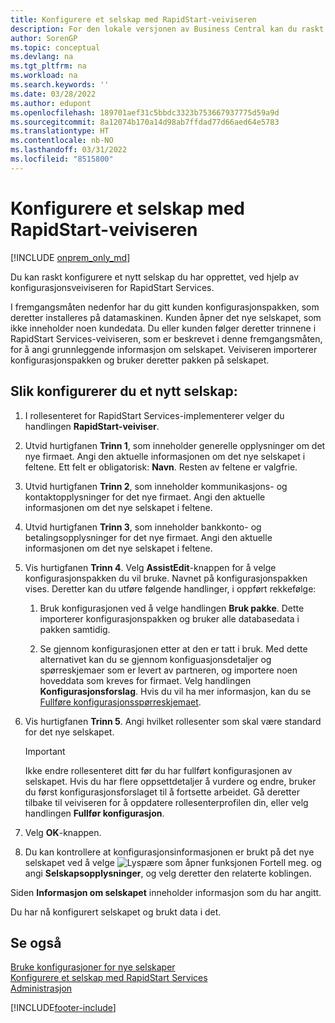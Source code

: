 ```yaml
---
title: Konfigurere et selskap med RapidStart-veiviseren
description: For den lokale versjonen av Business Central kan du raskt konfigurere et nytt selskap du har opprettet, ved hjelp av konfigurasjonsveiviseren for RapidStart Services.
author: SorenGP
ms.topic: conceptual
ms.devlang: na
ms.tgt_pltfrm: na
ms.workload: na
ms.search.keywords: ''
ms.date: 03/28/2022
ms.author: edupont
ms.openlocfilehash: 189701aef31c5bbdc3323b753667937775d59a9d
ms.sourcegitcommit: 8a12074b170a14d98ab7ffdad77d66aed64e5783
ms.translationtype: HT
ms.contentlocale: nb-NO
ms.lasthandoff: 03/31/2022
ms.locfileid: "8515800"
---
```

# <a name="configure-a-company-with-the-rapidstart-wizard"></a>Konfigurere et selskap med RapidStart-veiviseren

[!INCLUDE [onprem_only_md](includes/onprem_only_md.md)]

Du kan raskt konfigurere et nytt selskap du har opprettet, ved hjelp av konfigurasjonsveiviseren for RapidStart Services.

I fremgangsmåten nedenfor har du gitt kunden konfigurasjonspakken, som deretter installeres på datamaskinen. Kunden åpner det nye selskapet, som ikke inneholder noen kundedata. Du eller kunden følger deretter trinnene i RapidStart Services-veiviseren, som er beskrevet i denne fremgangsmåten, for å angi grunnleggende informasjon om selskapet. Veiviseren importerer konfigurasjonspakken og bruker deretter pakken på selskapet.  

## <a name="to-configure-a-new-company"></a>Slik konfigurerer du et nytt selskap:  
1. I rollesenteret for RapidStart Services-implementerer velger du handlingen **RapidStart-veiviser**.  
2. Utvid hurtigfanen **Trinn 1**, som inneholder generelle opplysninger om det nye firmaet. Angi den aktuelle informasjonen om det nye selskapet i feltene. Ett felt er obligatorisk: **Navn**. Resten av feltene er valgfrie.  
3. Utvid hurtigfanen **Trinn 2**, som inneholder kommunikasjons- og kontaktopplysninger for det nye firmaet. Angi den aktuelle informasjonen om det nye selskapet i feltene.
4. Utvid hurtigfanen **Trinn 3**, som inneholder bankkonto- og betalingsopplysninger for det nye firmaet. Angi den aktuelle informasjonen om det nye selskapet i feltene.  
5. Vis hurtigfanen **Trinn 4**. Velg **AssistEdit**-knappen for å velge konfigurasjonspakken du vil bruke. Navnet på konfigurasjonspakken vises. Deretter kan du utføre følgende handlinger, i oppført rekkefølge:  

    1. Bruk konfigurasjonen ved å velge handlingen **Bruk pakke**. Dette importerer konfigurasjonspakken og bruker alle databasedata i pakken samtidig.  

    2. Se gjennom konfigurasjonen etter at den er tatt i bruk. Med dette alternativet kan du se gjennom konfiguasjonsdetaljer og spørreskjemaer som er levert av partneren, og importere noen hoveddata som kreves for firmaet. Velg handlingen **Konfigurasjonsforslag**. Hvis du vil ha mer informasjon, kan du se [Fullføre konfigurasjonsspørreskjemaet](admin-gather-customer-setup-values.md#to-complete-the-configuration-questionnaire).  

6. Vis hurtigfanen **Trinn 5**. Angi hvilket rollesenter som skal være standard for det nye selskapet.  

    > [!IMPORTANT]  
    >  Ikke endre rollesenteret ditt før du har fullført konfigurasjonen av selskapet. Hvis du har flere oppsettdetaljer å vurdere og endre, bruker du først konfigurasjonsforslaget til å fortsette arbeidet. Gå deretter tilbake til veiviseren for å oppdatere rollesenterprofilen din, eller velg handlingen **Fullfør konfigurasjon**.

7. Velg **OK**-knappen.  
8. Du kan kontrollere at konfigurasjonsinformasjonen er brukt på det nye selskapet ved å velge ![Lyspære som åpner funksjonen Fortell meg.](media/ui-search/search_small.png "Fortell hva du vil gjøre") og angi **Selskapsopplysninger**, og velg deretter den relaterte koblingen.

Siden **Informasjon om selskapet** inneholder informasjon som du har angitt.   

Du har nå konfigurert selskapet og brukt data i det.  

## <a name="see-also"></a>Se også  
[Bruke konfigurasjoner for nye selskaper](admin-apply-configuration-to-new-companies.md)  
[Konfigurere et selskap med RapidStart Services](admin-set-up-a-company-with-rapidstart.md)  
[Administrasjon](admin-setup-and-administration.md)


[!INCLUDE[footer-include](includes/footer-banner.md)]